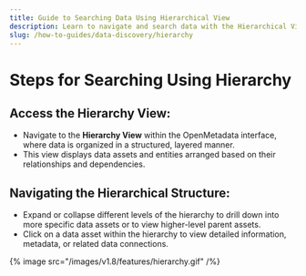 ```yaml
---
title: Guide to Searching Data Using Hierarchical View
description: Learn to navigate and search data with the Hierarchical View in OpenMetadata. Expand layers, explore relationships, and access detailed asset information easily.
slug: /how-to-guides/data-discovery/hierarchy
---
```


# Steps for Searching Using Hierarchy

## Access the Hierarchy View:
- Navigate to the **Hierarchy View** within the OpenMetadata interface, where data is organized in a structured, layered manner.
- This view displays data assets and entities arranged based on their relationships and dependencies.

## Navigating the Hierarchical Structure:
- Expand or collapse different levels of the hierarchy to drill down into more specific data assets or to view higher-level parent assets.
- Click on a data asset within the hierarchy to view detailed information, metadata, or related data connections.

{% image
  src="/images/v1.8/features/hierarchy.gif"
/%}
